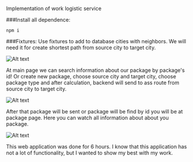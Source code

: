 Implementation of work logistic service

###Install all dependence:

```
npm i
```

###Fixtures:
Use fixtures to add to database cities with neighbors. We will need it for create shortest path from
source city to target city.

![Alt text](https://github.com/Slashmsu/tony/blob/master/graph.png?raw=true "Cities graph")

At main page we can search information about our package by package's id!
Or create new package, choose source city and target city, choose package type and after calculation,
backend will send to ass route from source city to target city.

![Alt text](https://github.com/Slashmsu/tony/blob/master/mainPage.png?raw=true "Main Page")

After that package will be sent or package will be find by id you will be at package page. Here you can watch all
information about about you package.

![Alt text](https://github.com/Slashmsu/tony/blob/master/packagePage.png?raw=true "Package Page")

This web application was done for 6 hours. I know that this application has not a lot of functionality, but
I wanted to show my best with my work.